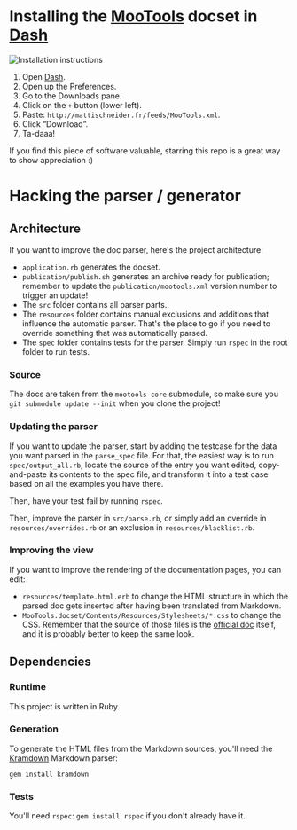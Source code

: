 Installing the [MooTools](http://mootools.net) docset in [Dash](http://kapeli.com/dash)
=======================================================================================

![Installation instructions](https://raw.github.com/MattiSG/Dash-MooTools/master/publication/instructions.png)

1. Open [Dash](http://kapeli.com/dash).
2. Open up the Preferences.
3. Go to the Downloads pane.
4. Click on the `+` button (lower left).
5. Paste: `http://mattischneider.fr/feeds/MooTools.xml`.
6. Click “Download”.
7. Ta-daaa!

If you find this piece of software valuable, starring this repo is a great way to show appreciation  :)


Hacking the parser / generator
==============================


Architecture
------------

If you want to improve the doc parser, here's the project architecture:

- `application.rb` generates the docset.
- `publication/publish.sh` generates an archive ready for publication; remember to update the `publication/mootools.xml` version number to trigger an update!
- The `src` folder contains all parser parts.
- The `resources` folder contains manual exclusions and additions that influence the automatic parser. That's the place to go if you need to override something that was automatically parsed.
- The `spec` folder contains tests for the parser. Simply run `rspec` in the root folder to run tests.


### Source

The docs are taken from the `mootools-core` submodule, so make sure you `git submodule update --init` when you clone the project!


### Updating the parser

If you want to update the parser, start by adding the testcase for the data you want parsed in the `parse_spec` file.
For that, the easiest way is to run `spec/output_all.rb`, locate the source of the entry you want edited, copy-and-paste its contents to the spec file, and transform it into a test case based on all the examples you have there.

Then, have your test fail by running `rspec`.

Then, improve the parser in `src/parse.rb`, or simply add an override in `resources/overrides.rb` or an exclusion in `resources/blacklist.rb`.


### Improving the view

If you want to improve the rendering of the documentation pages, you can edit:

- `resources/template.html.erb` to change the HTML structure in which the parsed doc gets inserted after having been translated from Markdown.
- `MooTools.docset/Contents/Resources/Stylesheets/*.css` to change the CSS. Remember that the source of those files is the [official doc](http://mootools.net/docs) itself, and it is probably better to keep the same look.


Dependencies
------------

### Runtime

This project is written in Ruby.


### Generation

To generate the HTML files from the Markdown sources, you'll need the [Kramdown](http://kramdown.rubyforge.org/) Markdown parser:

	gem install kramdown


### Tests

You'll need `rspec`: `gem install rspec` if you don't already have it.
